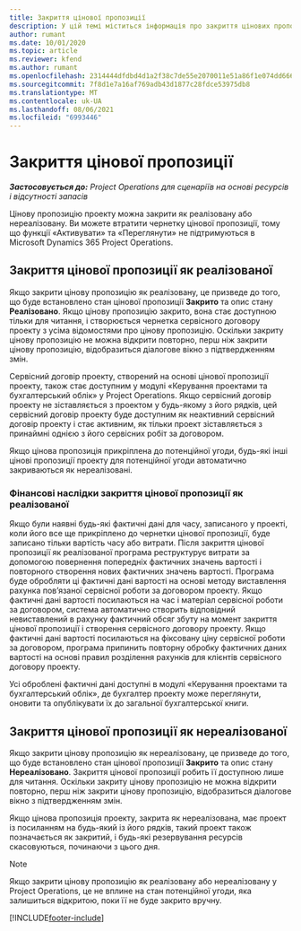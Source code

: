 ```yaml
---
title: Закриття цінової пропозиції
description: У цій темі міститься інформація про закриття цінових пропозицій у Project Operations.
author: rumant
ms.date: 10/01/2020
ms.topic: article
ms.reviewer: kfend
ms.author: rumant
ms.openlocfilehash: 2314444dfdbd4d1a2f38c7de55e2070011e51a86f1e074dd6667d54393c641fe
ms.sourcegitcommit: 7f8d1e7a16af769adb43d1877c28fdce53975db8
ms.translationtype: MT
ms.contentlocale: uk-UA
ms.lasthandoff: 08/06/2021
ms.locfileid: "6993446"
---
```

# <a name="close-a-quote"></a>Закриття цінової пропозиції

_**Застосовується до:** Project Operations для сценаріїв на основі ресурсів і відсутності запасів_

Цінову пропозицію проекту можна закрити як реалізовану або нереалізовану. Ви можете втратити чернетку цінової пропозиції, тому що функції «Активувати» та «Переглянути» не підтримуються в Microsoft Dynamics 365 Project Operations.

## <a name="close-a-quote-as-won"></a>Закриття цінової пропозиції як реалізованої

Якщо закрити цінову пропозицію як реалізовану, це призведе до того, що буде встановлено стан цінової пропозиції **Закрито** та опис стану **Реалізовано**. Якщо цінову пропозицію закрито, вона стає доступною тільки для читання, і створюється чернетка сервісного договору проекту з усіма відомостями про цінову пропозицію. Оскільки закриту цінову пропозицію не можна відкрити повторно, перш ніж закрити цінову пропозицію, відобразиться діалогове вікно з підтвердженням змін.

Сервісний договір проекту, створений на основі цінової пропозиції проекту, також стає доступним у модулі «Керування проектами та бухгалтерський облік» у Project Operations. Якщо сервісний договір проекту не зіставляється з проектом у будь-якому з його рядків, цей сервісний договір проекту буде доступним як неактивний сервісний договір проекту і стає активним, як тільки проект зіставляється з принаймні однією з його сервісних робіт за договором.

Якщо цінова пропозиція прикріплена до потенційної угоди, будь-які інші цінові пропозиції проекту для потенційної угоди автоматично закриваються як нереалізовані.

### <a name="financial-impact-of-closing-a-quote-as-won"></a>Фінансові наслідки закриття цінової пропозиції як реалізованої

Якщо були наявні будь-які фактичні дані для часу, записаного у проекті, коли його все ще прикріплено до чернетки цінової пропозиції, буде записано тільки вартість часу або витрати. Після закриття цінової пропозиції як реалізованої програма реструктурує витрати за допомогою повернення попередніх фактичних значень вартості і повторного створення нових фактичних значень вартості. Програма буде обробляти ці фактичні дані вартості на основі методу виставлення рахунка пов’язаної сервісної роботи за договором проекту. Якщо фактичні дані вартості посилаються на час і матеріал сервісної роботи за договором, система автоматично створить відповідний невиставлений в рахунку фактичний обсяг збуту на момент закриття цінової пропозиції і створення сервісного договору проекту. Якщо фактичні дані вартості посилаються на фіксовану ціну сервісної роботи за договором, програма припинить повторну обробку фактичних даних вартості на основі правил розділення рахунків для клієнтів сервісного договору проекту.

Усі оброблені фактичні дані доступні в модулі «Керування проектами та бухгалтерський облік», де бухгалтер проекту може переглянути, оновити та опублікувати їх до загальної бухгалтерської книги. 

## <a name="close-a-quote-as-lost"></a>Закриття цінової пропозиції як нереалізованої

Якщо закрити цінову пропозицію як нереалізовану, це призведе до того, що буде встановлено стан цінової пропозиції **Закрито** та опис стану **Нереалізовано**. Закриття цінової пропозиції робить її доступною лише для читання. Оскільки закриту цінову пропозицію не можна відкрити повторно, перш ніж закрити цінову пропозицію, відобразиться діалогове вікно з підтвердженням змін.

Якщо цінова пропозиція проекту, закрита як нереалізована, має проект із посиланням на будь-який із його рядків, такий проект також позначається як закритий, і будь-які резервування ресурсів скасовуються, починаючи з цього дня.

> [!NOTE]
> Якщо закрити цінову пропозицію як реалізовану або нереалізовану у Project Operations, це не вплине на стан потенційної угоди, яка залишиться відкритою, поки її не буде закрито вручну.


[!INCLUDE[footer-include](../includes/footer-banner.md)]